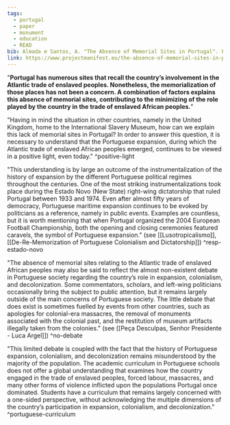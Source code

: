 ```yaml
---
tags:
  - portugal
  - paper
  - monument
  - education
  - READ
bib: Almada e Santos, A. "The Absence of Memorial Sites in Portugal". Project Manifest. 2023. https://www.projectmanifest.eu/the-absence-of-memorial-sites-in-portugal-en-fr/
link: https://www.projectmanifest.eu/the-absence-of-memorial-sites-in-portugal-en-fr/
---
```

"**Portugal has numerous sites that recall the country’s involvement in the Atlantic trade of enslaved peoples. Nonetheless, the memorialization of those places has not been a concern. A combination of factors explains this absence of memorial sites, contributing to the minimizing of the role played by the country in the trade of enslaved African peoples.**"

"Having in mind the situation in other countries, namely in the United Kingdom, home to the International Slavery Museum, how can we explain this lack of memorial sites in Portugal? In order to answer this question, it is necessary to understand that the Portuguese expansion, during which the Atlantic trade of enslaved African peoples emerged, continues to be viewed in a positive light, even today." ^positive-light

"This understanding is by large an outcome of the instrumentalization of the history of expansion by the different Portuguese political regimes throughout the centuries. One of the most striking instrumentalizations took place during the Estado Novo (New State) right-wing dictatorship that ruled Portugal between 1933 and 1974. Even after almost fifty years of democracy, Portuguese maritime expansion continues to be evoked by politicians as a reference, namely in public events. Examples are countless, but it is worth mentioning that when Portugal organized the 2004 European Football Championship, both the opening and closing ceremonies featured caravels, the symbol of Portuguese expansion." (see [[Lusotropicalismo]], [[De-Re-Memorization of Portuguese Colonialism and Dictatorship]]) ^resp-estado-novo

"The absence of memorial sites relating to the Atlantic trade of enslaved African peoples may also be said to reflect the almost non-existent debate in Portuguese society regarding the country’s role in expansion, colonialism, and decolonization. Some commentators, scholars, and left-wing politicians occasionally bring the subject to public attention, but it remains largely outside of the main concerns of Portuguese society. The little debate that does exist is sometimes fuelled by events from other countries, such as apologies for colonial-era massacres, the removal of monuments associated with the colonial past, and the restitution of museum artifacts illegally taken from the colonies." (see [[Peça Desculpas, Senhor Presidente - Luca Argel]]) ^no-debate

"This limited debate is coupled with the fact that the history of Portuguese expansion, colonialism, and decolonization remains misunderstood by the majority of the population. The academic curriculum in Portuguese schools does not offer a global understanding that examines how the country engaged in the trade of enslaved peoples, forced labour, massacres, and many other forms of violence inflicted upon the populations Portugal once dominated. Students have a curriculum that remains largely concerned with a one-sided perspective, without acknowledging the multiple dimensions of the country’s participation in expansion, colonialism, and decolonization." ^portuguese-curriculum

